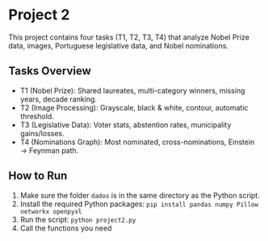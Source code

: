 # Project 2
This project contains four tasks (T1, T2, T3, T4) that analyze Nobel Prize data, images, Portuguese legislative data, and Nobel nominations.  

## Tasks Overview
- T1 (Nobel Prize): Shared laureates, multi-category winners, missing years, decade ranking.
- T2 (Image Processing): Grayscale, black & white, contour, automatic threshold.
- T3 (Legislative Data): Voter stats, abstention rates, municipality gains/losses.
- T4 (Nominations Graph): Most nominated, cross-nominations, Einstein → Feynman path.

## How to Run
1. Make sure the folder `dados` is in the same directory as the Python script.
2. Install the required Python packages: ```pip install pandas numpy Pillow networkx openpyxl```
3. Run the script: ```python project2.py```
4. Call the functions you need
